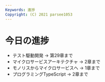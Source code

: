 ```yaml
---
Keywords: 進捗
Copyright: (C) 2021 parsee1053
---
```


# 今日の進捗
* テスト駆動開発 → 第29章まで
* マイクロサービスアーキテクチャ → 2章まで
* モノリスからマイクロサービスへ → 1章まで
* プログラミングTypeScript → 2章まで
